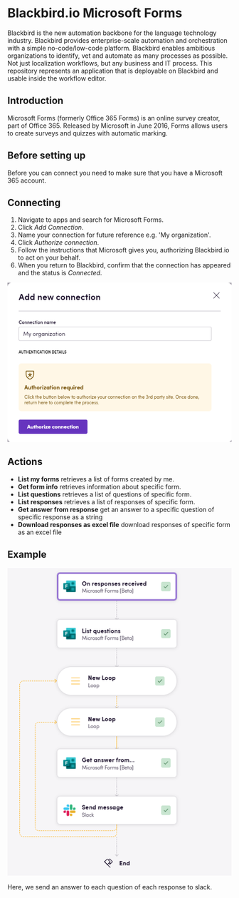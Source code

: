 # Blackbird.io Microsoft Forms

Blackbird is the new automation backbone for the language technology industry. Blackbird provides enterprise-scale automation and orchestration with a simple no-code/low-code platform. Blackbird enables ambitious organizations to identify, vet and automate as many processes as possible. Not just localization workflows, but any business and IT process. This repository represents an application that is deployable on Blackbird and usable inside the workflow editor.

## Introduction

<!-- begin docs -->

Microsoft Forms (formerly Office 365 Forms) is an online survey creator, part of Office 365. Released by Microsoft in June 2016, Forms allows users to create surveys and quizzes with automatic marking.

## Before setting up

Before you can connect you need to make sure that you have a Microsoft 365 account.

## Connecting

1. Navigate to apps and search for Microsoft Forms.
2. Click _Add Connection_.
3. Name your connection for future reference e.g. 'My organization'.
4. Click _Authorize connection_.
5. Follow the instructions that Microsoft gives you, authorizing Blackbird.io to act on your behalf. 
6. When you return to Blackbird, confirm that the connection has appeared and the status is _Connected_.

![Connecting](image/README/connecting.png)

## Actions

- **List my forms** retrieves a list of forms created by me.
- **Get form info** retrieves information about specific form.
- **List questions** retrieves a list of questions of specific form.
- **List responses** retrieves a list of responses of specific form.
- **Get answer from response** get an answer to a specific question of specific response as a string
- **Download responses as excel file** download responses of specific form as an excel file

## Example

![example](image/README/example.png)

Here, we send an answer to each question of each response to slack.

<!-- end docs -->
